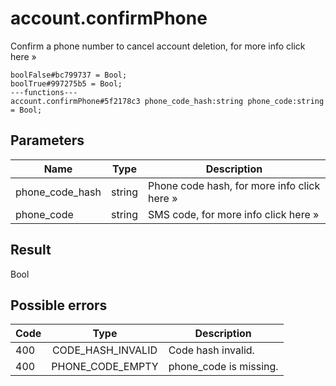 # account.confirmPhone
Confirm a phone number to cancel account deletion, for more info click here »

```
boolFalse#bc799737 = Bool;
boolTrue#997275b5 = Bool;
---functions---
account.confirmPhone#5f2178c3 phone_code_hash:string phone_code:string = Bool;
```

## Parameters
| Name | Type | Description |
| ---- | :----: | ----------- |
| phone_code_hash | string | Phone code hash, for more info click here » |
| phone_code | string | SMS code, for more info click here » |


## Result
Bool

## Possible errors
| Code | Type | Description |
| ---- | :----: | ----------- |
| 400 | CODE_HASH_INVALID | Code hash invalid. |
| 400 | PHONE_CODE_EMPTY | phone_code is missing. |

